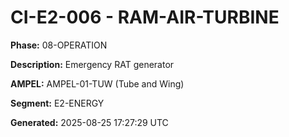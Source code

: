 # CI-E2-006 - RAM-AIR-TURBINE

**Phase:** 08-OPERATION

**Description:** Emergency RAT generator

**AMPEL:** AMPEL-01-TUW (Tube and Wing)

**Segment:** E2-ENERGY

**Generated:** 2025-08-25 17:27:29 UTC
